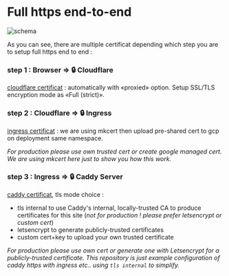 # Full https end-to-end

![schema](https://user-images.githubusercontent.com/95386861/148813601-614fc92f-3789-4d2a-b3e0-bc473b45421c.png)

As you can see, there are multiple certificat depending which step you are to setup full https end to end :

### step 1 : Browser => 🔒 Cloudflare
[cloudflare certificat](https://support.cloudflare.com/hc/fr-fr/articles/360019093151-Gestion-des-enregistrements-DNS-dans-Cloudflare) : automatically with «proxied» option. Setup SSL/TLS encryption mode as «Full (strict)».
### step 2 : Cloudflare => 🔒 Ingress
[ingress certificat](https://cloud.google.com/kubernetes-engine/docs/how-to/ingress-multi-ssl#specifying_certificates_for_your_ingress) : we are using mkcert then upload pre-shared cert to gcp on deployment same namespace.

*For production please use own trusted cert or create google managed cert. We are using mkcert here just to show you how this work.*

### step 3 : Ingress => 🔒 Caddy Server

[caddy certificat](https://caddyserver.com/docs/caddyfile/directives/tls), tls mode choice : 
- tls internal to use Caddy's internal, locally-trusted CA to produce certificates for this site (*not for production ! please prefer letsencrypt or custom cert*)
- letsencrypt to generate publicly-trusted certificates
- custom cert+key to upload your own trusted certificate

*For production please use own cert or generate one with Letsencrypt for a publicly-trusted certificate. This repository is just example configuration of caddy https with ingress etc.. using `tls internal` to simplify.*

